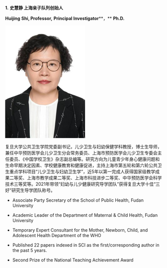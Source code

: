 **1.**  **史慧静 上海亲子队列创始人**

**Huijing** **Shi, Professor,** **Principal Investigator****，** **Ph.D.** 

![](image/1.jpg)

复旦大学公共卫生学院党委副书记，儿少卫生与妇幼保健学科教授，博士生导师，兼任中华预防医学会儿少卫生分会常务委员、上海市预防医学会儿少卫生专委会主任委员、《中国学校卫生》杂志副总编等。研究方向为儿童青少年身心健康问题和生命早期决定因素、学校健康教育和健康促进，主持上海市第五轮和第六轮公共卫生重点学科项目“儿少卫生与妇幼卫生学”，近5年以第一完成人获得国家级教学成果二等奖、上海市教学成果二等奖、上海市科技进步二等奖、中华预防医学会科学技术三等奖等。2021年带领“妇幼与儿少健康研究导学团队”获得复旦大学十佳“三好”研究生导学团队称号。

* Associate Party Secretary of the School of Public Health, Fudan University

* Academic Leader of the Department of Maternal & Child Health, Fudan University

* Temporary Expert Consultant for the Mother, Newborn, Child, and Adolescent Health Department of the WHO

* Published 22 papers indexed in SCI as the first/corresponding author in the past 5 years.

* Second Prize of the National Teaching Achievement Award